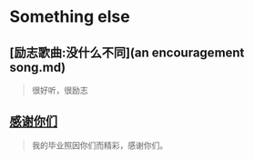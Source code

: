 # Something else

## [励志歌曲:没什么不同](an encouragement song.md)

> 很好听，很励志

## [感谢你们](thanks.md)
> 我的毕业照因你们而精彩，感谢你们。
